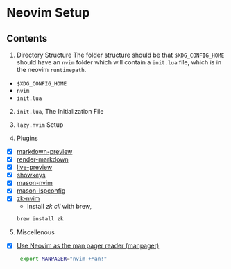 # Neovim Setup

## Contents

1. Directory Structure
   The folder structure should be that `$XDG_CONFIG_HOME` should have an
   `nvim` folder which will contain a `init.lua` file, which is in the
   neovim `runtimepath`.

- `$XDG_CONFIG_HOME`
- `nvim`
- `init.lua`

2. `init.lua`, The Initialization File

3. `lazy.nvim` Setup

4. Plugins

- [x] [markdown-preview](https://github.com/iamcco/markdown-preview.nvim)
- [x] [render-markdown](https://github.com/MeanderingProgrammer/render-markdown.nvim)
- [x] [live-preview](https://github.com/brianhuster/live-preview.nvim)
- [x] [showkeys](https://github.com/nvzone/showkeys)
- [x] [mason-nvim](https://github.com/mason-org/mason.nvim)
- [x] [mason-lspconfig](https://github.com/mason-org/mason-lspconfig.nvim)
- [x] [zk-nvim](https://github.com/zk-org/zk-nvim)
  - Install _zk cli_ with brew,
  ```bash
  brew install zk
  ```

5. Miscellenous

- [x] [Use Neovim as the man pager reader (manpager)](https://www.visualmode.dev/a-better-man-page-viewer)

  ```bash
   export MANPAGER="nvim +Man!"
  ```
